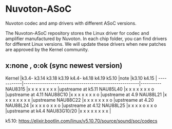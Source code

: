 # Nuvoton-ASoC
Nuvoton codec and amp drivers with different ASoC versions.

The Nuvoton-ASoC repository stores the Linux driver for codec and amplifier manufactured by Nuvoton. In each chip folder, you can find drivers for different Linux versions. We will update these drivers when new patches are approved by the Kernel community.

x:none , o:ok (sync newest version)
----------------------------------------------------------------------------------------------
Kernel      |k3.4-  k3.14  k3.18  k3.19  k4.4-  k4.18  k4.19  k5.10  |note
            |k3.10                       k4.15                       |
------------|--------------------------------------------------------|----------
NAU8315     |x      x      x      x      x      x      x      x      |upstreame at k5.11
NAU85L40    |x      x      x      x      x      x      x      o      |upstreame at 4.11
NAU88C10    |x      x      x      x      x      x      x      o      |upstreame at 4.9
NAU88L21    |x      x      x      x      x      x      x      x      |upstreame
NAU88C22    |x      x      x      x      x      x      x      o      |upstreame at 4.20
NAU88L24    |x      x      x      x      o      x      x      o      |upstreame at 4.12
NAU88L25    |x      x      x      x      o      x      x      o      |upstreame at k4.4
NAU83G10/20 |x      x      x      x      x      x      x      x      |

k5.10: https://elixir.bootlin.com/linux/v5.10.70/source/sound/soc/codecs
